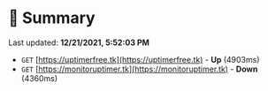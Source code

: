 # 📖 Summary
Last updated: **12/21/2021, 5:52:03 PM**

- `GET` [https://uptimerfree.tk](https://uptimerfree.tk) - **Up** (4903ms)
- `GET` [https://monitoruptimer.tk](https://monitoruptimer.tk) - **Down** (4360ms)
